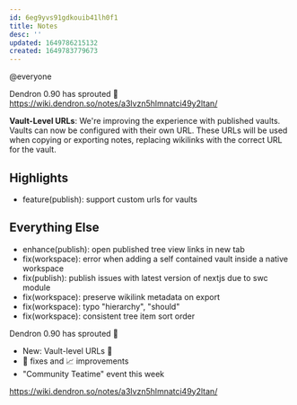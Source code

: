 ```yaml
---
id: 6eg9yvs91gdkouib41lh0f1
title: Notes
desc: ''
updated: 1649786215132
created: 1649783779673
---
```


@everyone

Dendron 0.90 has sprouted  🌱
https://wiki.dendron.so/notes/a3lvzn5hlmnatci49y2ltan/

**Vault-Level URLs**: We're improving the experience with published vaults. Vaults can now be configured with their own URL. These URLs will be used when copying or exporting notes, replacing wikilinks with the correct URL for the vault. 

## Highlights
- feature(publish): support custom urls for vaults

## Everything Else
- enhance(publish): open published tree view links in new tab
- fix(workspace): error when adding a self contained vault inside a native workspace
- fix(publish): publish issues with latest version of nextjs due to swc module
- fix(workspace): preserve wikilink metadata on export 
- fix(workspace): typo "hierarchy", "should" 
- fix(workspace): consistent tree item sort order


Dendron 0.90 has sprouted 🌱

- New: Vault-level URLs 🔗 
- 🐛 fixes and 📈 improvements 
- "Community Teatime" event this week

https://wiki.dendron.so/notes/a3lvzn5hlmnatci49y2ltan/